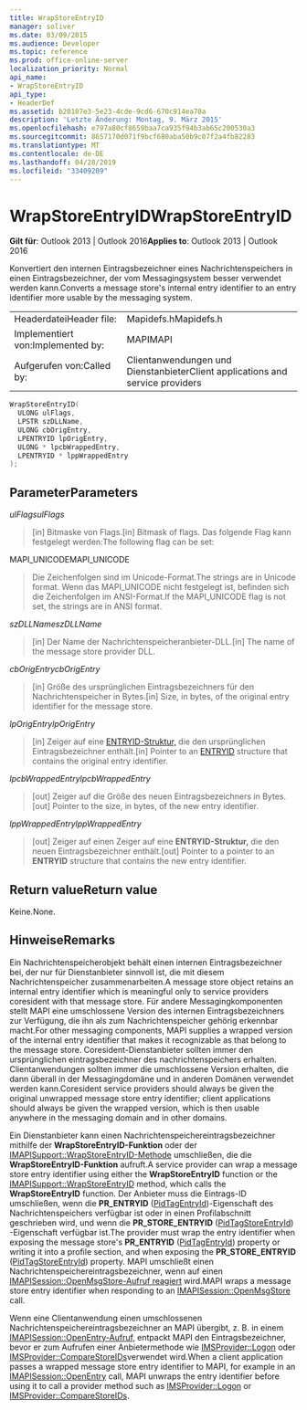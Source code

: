 ```yaml
---
title: WrapStoreEntryID
manager: soliver
ms.date: 03/09/2015
ms.audience: Developer
ms.topic: reference
ms.prod: office-online-server
localization_priority: Normal
api_name:
- WrapStoreEntryID
api_type:
- HeaderDef
ms.assetid: b20107e3-5e23-4cde-9cd6-670c914ea70a
description: 'Letzte Änderung: Montag, 9. März 2015'
ms.openlocfilehash: e797a80cf8659baa7ca935f94b3ab65c200530a3
ms.sourcegitcommit: 8657170d071f9bcf680aba50b9c07f2a4fb82283
ms.translationtype: MT
ms.contentlocale: de-DE
ms.lasthandoff: 04/28/2019
ms.locfileid: "33409209"
---
```

# <a name="wrapstoreentryid"></a><span data-ttu-id="0234e-103">WrapStoreEntryID</span><span class="sxs-lookup"><span data-stu-id="0234e-103">WrapStoreEntryID</span></span>

  
  
<span data-ttu-id="0234e-104">**Gilt für**: Outlook 2013 | Outlook 2016</span><span class="sxs-lookup"><span data-stu-id="0234e-104">**Applies to**: Outlook 2013 | Outlook 2016</span></span> 
  
<span data-ttu-id="0234e-105">Konvertiert den internen Eintragsbezeichner eines Nachrichtenspeichers in einen Eintragsbezeichner, der vom Messagingsystem besser verwendet werden kann.</span><span class="sxs-lookup"><span data-stu-id="0234e-105">Converts a message store's internal entry identifier to an entry identifier more usable by the messaging system.</span></span> 
  
|||
|:-----|:-----|
|<span data-ttu-id="0234e-106">Headerdatei</span><span class="sxs-lookup"><span data-stu-id="0234e-106">Header file:</span></span>  <br/> |<span data-ttu-id="0234e-107">Mapidefs.h</span><span class="sxs-lookup"><span data-stu-id="0234e-107">Mapidefs.h</span></span>  <br/> |
|<span data-ttu-id="0234e-108">Implementiert von:</span><span class="sxs-lookup"><span data-stu-id="0234e-108">Implemented by:</span></span>  <br/> |<span data-ttu-id="0234e-109">MAPI</span><span class="sxs-lookup"><span data-stu-id="0234e-109">MAPI</span></span>  <br/> |
|<span data-ttu-id="0234e-110">Aufgerufen von:</span><span class="sxs-lookup"><span data-stu-id="0234e-110">Called by:</span></span>  <br/> |<span data-ttu-id="0234e-111">Clientanwendungen und Dienstanbieter</span><span class="sxs-lookup"><span data-stu-id="0234e-111">Client applications and service providers</span></span>  <br/> |
   
```cpp
WrapStoreEntryID(
  ULONG ulFlags,
  LPSTR szDLLName,
  ULONG cbOrigEntry,
  LPENTRYID lpOrigEntry,
  ULONG * lpcbWrappedEntry,
  LPENTRYID * lppWrappedEntry
);
```

## <a name="parameters"></a><span data-ttu-id="0234e-112">Parameter</span><span class="sxs-lookup"><span data-stu-id="0234e-112">Parameters</span></span>

 <span data-ttu-id="0234e-113">_ulFlags_</span><span class="sxs-lookup"><span data-stu-id="0234e-113">_ulFlags_</span></span>
  
> <span data-ttu-id="0234e-114">[in] Bitmaske von Flags.</span><span class="sxs-lookup"><span data-stu-id="0234e-114">[in] Bitmask of flags.</span></span> <span data-ttu-id="0234e-115">Das folgende Flag kann festgelegt werden:</span><span class="sxs-lookup"><span data-stu-id="0234e-115">The following flag can be set:</span></span>
    
<span data-ttu-id="0234e-116">MAPI_UNICODE</span><span class="sxs-lookup"><span data-stu-id="0234e-116">MAPI_UNICODE</span></span> 
  
> <span data-ttu-id="0234e-117">Die Zeichenfolgen sind im Unicode-Format.</span><span class="sxs-lookup"><span data-stu-id="0234e-117">The strings are in Unicode format.</span></span> <span data-ttu-id="0234e-118">Wenn das MAPI_UNICODE nicht festgelegt ist, befinden sich die Zeichenfolgen im ANSI-Format.</span><span class="sxs-lookup"><span data-stu-id="0234e-118">If the MAPI_UNICODE flag is not set, the strings are in ANSI format.</span></span> 
    
 <span data-ttu-id="0234e-119">_szDLLName_</span><span class="sxs-lookup"><span data-stu-id="0234e-119">_szDLLName_</span></span>
  
> <span data-ttu-id="0234e-120">[in] Der Name der Nachrichtenspeicheranbieter-DLL.</span><span class="sxs-lookup"><span data-stu-id="0234e-120">[in] The name of the message store provider DLL.</span></span> 
    
 <span data-ttu-id="0234e-121">_cbOrigEntry_</span><span class="sxs-lookup"><span data-stu-id="0234e-121">_cbOrigEntry_</span></span>
  
> <span data-ttu-id="0234e-122">[in] Größe des ursprünglichen Eintragsbezeichners für den Nachrichtenspeicher in Bytes.</span><span class="sxs-lookup"><span data-stu-id="0234e-122">[in] Size, in bytes, of the original entry identifier for the message store.</span></span> 
    
 <span data-ttu-id="0234e-123">_lpOrigEntry_</span><span class="sxs-lookup"><span data-stu-id="0234e-123">_lpOrigEntry_</span></span>
  
> <span data-ttu-id="0234e-124">[in] Zeiger auf eine [ENTRYID-Struktur,](entryid.md) die den ursprünglichen Eintragsbezeichner enthält.</span><span class="sxs-lookup"><span data-stu-id="0234e-124">[in] Pointer to an [ENTRYID](entryid.md) structure that contains the original entry identifier.</span></span> 
    
 <span data-ttu-id="0234e-125">_lpcbWrappedEntry_</span><span class="sxs-lookup"><span data-stu-id="0234e-125">_lpcbWrappedEntry_</span></span>
  
> <span data-ttu-id="0234e-126">[out] Zeiger auf die Größe des neuen Eintragsbezeichners in Bytes.</span><span class="sxs-lookup"><span data-stu-id="0234e-126">[out] Pointer to the size, in bytes, of the new entry identifier.</span></span> 
    
 <span data-ttu-id="0234e-127">_lppWrappedEntry_</span><span class="sxs-lookup"><span data-stu-id="0234e-127">_lppWrappedEntry_</span></span>
  
> <span data-ttu-id="0234e-128">[out] Zeiger auf einen Zeiger auf eine **ENTRYID-Struktur,** die den neuen Eintragsbezeichner enthält.</span><span class="sxs-lookup"><span data-stu-id="0234e-128">[out] Pointer to a pointer to an **ENTRYID** structure that contains the new entry identifier.</span></span> 
    
## <a name="return-value"></a><span data-ttu-id="0234e-129">Return value</span><span class="sxs-lookup"><span data-stu-id="0234e-129">Return value</span></span>

<span data-ttu-id="0234e-130">Keine.</span><span class="sxs-lookup"><span data-stu-id="0234e-130">None.</span></span>
  
## <a name="remarks"></a><span data-ttu-id="0234e-131">Hinweise</span><span class="sxs-lookup"><span data-stu-id="0234e-131">Remarks</span></span>

<span data-ttu-id="0234e-132">Ein Nachrichtenspeicherobjekt behält einen internen Eintragsbezeichner bei, der nur für Dienstanbieter sinnvoll ist, die mit diesem Nachrichtenspeicher zusammenarbeiten.</span><span class="sxs-lookup"><span data-stu-id="0234e-132">A message store object retains an internal entry identifier which is meaningful only to service providers coresident with that message store.</span></span> <span data-ttu-id="0234e-133">Für andere Messagingkomponenten stellt MAPI eine umschlossene Version des internen Eintragsbezeichners zur Verfügung, die ihn als zum Nachrichtenspeicher gehörig erkennbar macht.</span><span class="sxs-lookup"><span data-stu-id="0234e-133">For other messaging components, MAPI supplies a wrapped version of the internal entry identifier that makes it recognizable as that belong to the message store.</span></span> <span data-ttu-id="0234e-134">Coresident-Dienstanbieter sollten immer den ursprünglichen eintragsbezeichner des nachrichtenspeichers erhalten. Clientanwendungen sollten immer die umschlossene Version erhalten, die dann überall in der Messagingdomäne und in anderen Domänen verwendet werden kann.</span><span class="sxs-lookup"><span data-stu-id="0234e-134">Coresident service providers should always be given the original unwrapped message store entry identifier; client applications should always be given the wrapped version, which is then usable anywhere in the messaging domain and in other domains.</span></span> 
  
<span data-ttu-id="0234e-135">Ein Dienstanbieter kann einen Nachrichtenspeichereintragsbezeichner mithilfe der **WrapStoreEntryID-Funktion** oder der [IMAPISupport::WrapStoreEntryID-Methode](imapisupport-wrapstoreentryid.md) umschließen, die die **WrapStoreEntryID-Funktion** aufruft.</span><span class="sxs-lookup"><span data-stu-id="0234e-135">A service provider can wrap a message store entry identifier using either the **WrapStoreEntryID** function or the [IMAPISupport::WrapStoreEntryID](imapisupport-wrapstoreentryid.md) method, which calls the **WrapStoreEntryID** function.</span></span> <span data-ttu-id="0234e-136">Der Anbieter muss die Eintrags-ID umschließen, wenn die **PR_ENTRYID** ([PidTagEntryId](pidtagentryid-canonical-property.md))-Eigenschaft des Nachrichtenspeichers verfügbar ist oder in einen Profilabschnitt geschrieben wird, und wenn die **PR_STORE_ENTRYID** ([PidTagStoreEntryId](pidtagstoreentryid-canonical-property.md)) -Eigenschaft verfügbar ist.</span><span class="sxs-lookup"><span data-stu-id="0234e-136">The provider must wrap the entry identifier when exposing the message store's **PR_ENTRYID** ([PidTagEntryId](pidtagentryid-canonical-property.md)) property or writing it into a profile section, and when exposing the **PR_STORE_ENTRYID** ([PidTagStoreEntryId](pidtagstoreentryid-canonical-property.md)) property.</span></span> <span data-ttu-id="0234e-137">MAPI umschließt einen Nachrichtenspeichereintragsbezeichner, wenn auf einen [IMAPISession::OpenMsgStore-Aufruf reagiert](imapisession-openmsgstore.md) wird.</span><span class="sxs-lookup"><span data-stu-id="0234e-137">MAPI wraps a message store entry identifier when responding to an [IMAPISession::OpenMsgStore](imapisession-openmsgstore.md) call.</span></span> 
  
<span data-ttu-id="0234e-138">Wenn eine Clientanwendung einen umschlossenen Nachrichtenspeichereintragsbezeichner an MAPI übergibt, z. B. in einem [IMAPISession::OpenEntry-Aufruf,](imapisession-openentry.md) entpackt MAPI den Eintragsbezeichner, bevor er zum Aufrufen einer Anbietermethode wie [IMSProvider::Logon](imsprovider-logon.md) oder [IMSProvider::CompareStoreIDs](imsprovider-comparestoreids.md)verwendet wird.</span><span class="sxs-lookup"><span data-stu-id="0234e-138">When a client application passes a wrapped message store entry identifier to MAPI, for example in an [IMAPISession::OpenEntry](imapisession-openentry.md) call, MAPI unwraps the entry identifier before using it to call a provider method such as [IMSProvider::Logon](imsprovider-logon.md) or [IMSProvider::CompareStoreIDs](imsprovider-comparestoreids.md).</span></span> 
  


